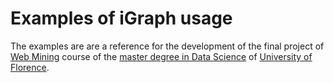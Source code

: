 # Examples of iGraph usage

The examples are are a reference for the development of the final project of
[Web Mining](https://www.unifi.it/p-ins2-2022-632233-0.html) course of the [master degree in Data Science](https://www.informaticamagistrale.unifi.it/index.html)
of [University of Florence](https://www.scienze.unifi.it/#).